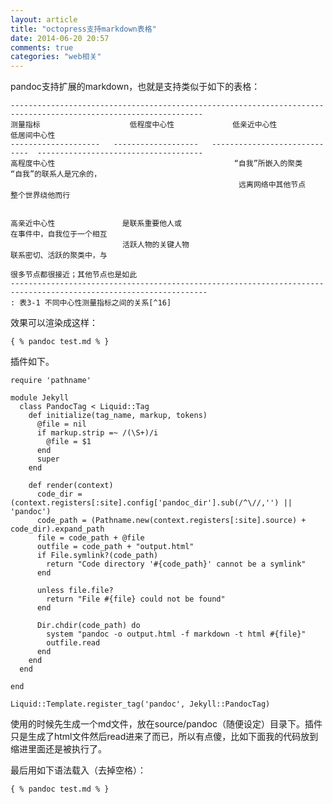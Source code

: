 ```yaml
---
layout: article
title: "octopress支持markdown表格"
date: 2014-06-20 20:57
comments: true
categories: "web相关"
---
```




   pandoc支持扩展的markdown，也就是支持类似于如下的表格：

	-----------------------------------------------------------------------------------------------------------------
	测量指标                    低程度中心性             低亲近中心性                      低居间中心性
	--------------------   -------------------   -----------------------------  -------------------------------------
	高程度中心性                                        “自我”所嵌入的聚类                “自我”的联系人是冗余的，
	                                                   远离网络中其他节点                整个世界绕他而行


	高亲近中心性               是联系重要他人或                                       在事件中，自我位于一个相互
	                         活跃人物的关键人物                                     联系密切、活跃的聚类中，与
	                                                                             很多节点都很接近；其他节点也是如此
	------------------------------------------------------------------------------------------------------------------
	: 表3-1 不同中心性测量指标之间的关系[^16]
  
  效果可以渲染成这样：

  	{ % pandoc test.md % }

<!--more-->

  插件如下。

	require 'pathname'

	module Jekyll
	  class PandocTag < Liquid::Tag
	    def initialize(tag_name, markup, tokens)
	      @file = nil
	      if markup.strip =~ /(\S+)/i
	        @file = $1
	      end
	      super
	    end

	    def render(context)
	      code_dir = (context.registers[:site].config['pandoc_dir'].sub(/^\//,'') || 'pandoc')
	      code_path = (Pathname.new(context.registers[:site].source) + code_dir).expand_path
	      file = code_path + @file
	      outfile = code_path + "output.html"
	      if File.symlink?(code_path)
	        return "Code directory '#{code_path}' cannot be a symlink"
	      end

	      unless file.file?
	        return "File #{file} could not be found"
	      end
	      
	      Dir.chdir(code_path) do
	        system "pandoc -o output.html -f markdown -t html #{file}"
	        outfile.read
	      end
	    end
	  end

	end

	Liquid::Template.register_tag('pandoc', Jekyll::PandocTag)

  使用的时候先生成一个md文件，放在source/pandoc（随便设定）目录下。插件只是生成了html文件然后read进来了而已，所以有点傻，比如下面我的代码放到缩进里面还是被执行了。

  最后用如下语法载入（去掉空格）：

  	{ % pandoc test.md % }
